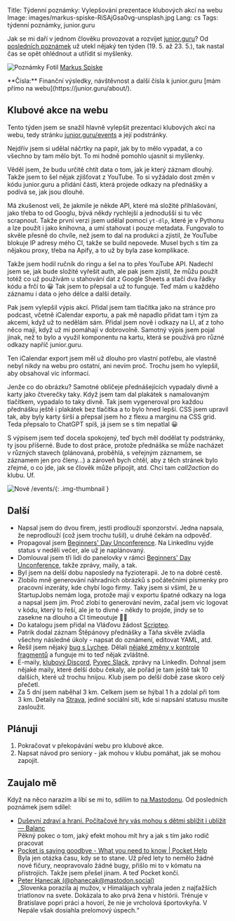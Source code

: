 Title: Týdenní poznámky: Vylepšování prezentace klubových akcí na webu
Image: images/markus-spiske-RiSAjGsa0vg-unsplash.jpg
Lang: cs
Tags: týdenní poznámky, junior.guru

Jak se mi daří v jednom člověku provozovat a rozvíjet [junior.guru](https://junior.guru/)?
Od [posledních poznámek]({filename}2025-05-19_tydenni-poznamky-svatky-na-morave-prevazne-s-apify.md) už utekl nějaký ten týden (19. 5. až 23. 5.), tak nastal čas se opět ohlédnout a utřídit si myšlenky.

![Poznámky]({static}/images/markus-spiske-RiSAjGsa0vg-unsplash.jpg)
Fotil [Markus Spiske](https://unsplash.com/@markusspiske)

<div class="alert alert-warning" role="alert" markdown="1">
**Čísla:** Finanční výsledky, návštěvnost a další čísla k junior.guru [mám přímo na webu](https://junior.guru/about/).
</div>

## Klubové akce na webu

Tento týden jsem se snažil hlavně vylepšit prezentaci klubových akcí na webu, tedy stránku [junior.guru/events](https://junior.guru/events/) a její podstránky.

Nejdřív jsem si udělal náčrtky na papír, jak by to mělo vypadat, a co všechno by tam mělo být. To mi hodně pomohlo ujasnit si myšlenky.

Věděl jsem, že budu určitě chtít data o tom, jak je který záznam dlouhý. Takže jsem to šel nějak zjišťovat z YouTube. To si vyžádalo dost změn v kódu junior.guru a přidání části, která projede odkazy na přednášky a podívá se, jak jsou dlouhé.

Má zkušenost velí, že jakmile je někde API, které má složité přihlašování, jako třeba to od Googlu, bývá někdy rychlejší a jednodušší si tu věc scrapnout. Takže první verzi jsem udělal pomocí `yt-dlp`, které je v Pythonu a lze použít i jako knihovna, a umí stahovat i pouze metadata. Fungovalo to skvěle přesně do chvíle, než jsem to dal na produkci a zjistil, že YouTube blokuje IP adresy mého CI, takže se build nepovede. Musel bych s tím za nějakou proxy, třeba na Apify, a to už by byla zase komplikace.

Takže jsem hodil ručník do ringu a šel na to přes YouTube API. Nadechl jsem se, jak bude složité vyřešit auth, ale pak jsem zjistil, že můžu použít totéž co už používám u stahování dat z Google Sheets a stačí dva řádky kódu a frčí to 😀 Tak jsem to přepsal a už to funguje. Teď mám u každého záznamu i data o jeho délce a další detaily.

Pak jsem vylepšil výpis akcí. Přidal jsem tam tlačítka jako na stránce pro podcast, včetně iCalendar exportu, a pak mě napadlo přidat tam i tým za akcemi, když už to nedělám sám. Přidal jsem nově i odkazy na LI, ať z toho něco mají, když už mi pomáhají v dobrovolně. Samotný výpis jsem pojal jinak, než to bylo a využil komponentu na kartu, která se používá pro různé odkazy napříč junior.guru.

Ten iCalendar export jsem měl už dlouho pro vlastní potřebu, ale vlastně nebyl nikdy na webu pro ostatní, ani nevím proč. Trochu jsem ho vylepšil, aby obsahoval víc informací.

Jenže co do obrázku? Samotné obličeje přednášejících vypadaly divně a karty jako čtverečky taky. Když jsem tam dal plakátek s namalovaným tlačítkem, vypadalo to taky divně. Tak jsem vygeneroval pro každou přednášku ještě i plakátek bez tlačítka a to bylo hned lepší. CSS jsem upravil tak, aby byly karty širší a přepsal jsem ho z flexu a marginu na CSS grid. Teda přepsalo to ChatGPT spíš, já jsem se s tím nepatlal 😀

S výpisem jsem teď docela spokojený, teď bych měl dodělat ty podstránky, ty jsou příšerné. Bude to dost práce, protože přednáška se může nacházet v různých stavech (plánovaná, proběhlá, s veřejným záznamem, se záznamem jen pro členy…) a zároveň bych chtěl, aby z těch stránek bylo zřejmé, o co jde, jak se člověk může připojit, atd. Chci tam _call2action_ do klubu. Uf.

![Nové /events/]({static}/images/screenshot-2025-05-23-at-20-00-48-online-akce-pro-zacatecniky-v-programovani.png){: .img-thumbnail }

## Další

-   Napsal jsem do dvou firem, jestli prodlouží sponzorství. Jedna napsala, že neprodlouží (což jsem trochu tušil), u druhé čekám na odpověď.
-   Propagoval jsem [Beginners' Day Unconference](https://mastodonczech.cz/@honzajavorek/114558198633271824). Na LinkedInu vyjde status v neděli večer, ale už je naplánovaný.
-   Domlouval jsem tři lidi do panelovky v rámci [Beginners' Day Unconference](https://mastodonczech.cz/@honzajavorek/114558198633271824), takže zprávy, maily, a tak.
-   Byl jsem na delší dobu naposledy na fyzioterapii. Je to na dobré cestě.
-   Zlobilo mně generování náhradních obrázků s počátečními písmenky pro pracovní inzeráty, kde chybí logo firmy. Taky jsem si všiml, že u StartupJobs nemám loga, protože mají v exportu špatné odkazy na loga a napsal jsem jim. Proč zlobí to generování nevím, začal jsem víc logovat v kódu, který to řeší, ale je to divné - někdy to projde, jindy se to zasekne na dlouho a CI timeoutuje 🤷‍♂️
-   Do katalogu jsem přidal na Vláďovu žádost [Scripteo](https://junior.guru/courses/scripteo/).
-   Patrik dodal záznam Štěpánovy přednášky a Táňa skvěle zvládla všechny následné úkoly - napsat do oznámení, editovat YAML, atd.
-   Řešil jsem nějaký [bug s Lychee](https://github.com/lycheeverse/lychee/issues/1709). Dělali [nějaké změny v kontrole fragmentů](https://github.com/lycheeverse/lychee/pull/1675) a funguje mi to teď nějak zvláštně.
-   E-maily, [klubový Discord](https://junior.guru/club/), [Pyvec Slack](https://docs.pyvec.org/operations/support.html#sit-kontaktu), zprávy na LinkedIn. Dohnal jsem nějaké maily, které delší dobu čekaly, ale pořád je tam ještě tak 10 dalších, které už trochu hnijou. Klub jsem po delší době zase skoro celý přečetl.
-   Za 5 dní jsem naběhal 3 km. Celkem jsem se hýbal 1 h a zdolal při tom 3 km.
    Detaily na [Strava](https://www.strava.com/athletes/31242569), jediné sociální síti, kde si napsání statusu musíte zasloužit.

## Plánuji

1.  Pokračovat v překopávání webu pro klubové akce.
2.  Napsat návod pro seniory - jak mohou v klubu pomáhat, jak se mohou zapojit.

## Zaujalo mě

Když na něco narazím a líbí se mi to, sdílím to [na Mastodonu](https://mastodonczech.cz/@honzajavorek).
Od posledních poznámek jsem sdílel:

- [Duševní zdraví a hraní. Počítačové hry vás mohou s dětmi sblížit i ublížit — Balanc](https://www.mujrozhlas.cz/rapi/view/episode/e1e9a8c1-9775-32fc-957d-d61efa8c174c)<br>Pěkný pokec o tom, jaký efekt mohou mít hry a jak s tím jako rodič pracovat
- [Pocket is saying goodbye - What you need to know | Pocket Help](https://support.mozilla.org/en-US/kb/future-of-pocket)<br>Byla jen otázka času, kdy se to stane. Už před lety to nemělo žádné nové fičury, neopravovalo žádné bugy, přišlo mi to v kómatu na přístrojích. Takže jsem přešel jinam. A teď Pocket končí.
- [Peter Hanecak (@phanecak@mastodon.social)](https://mastodon.social/@phanecak/114552785464573897)<br>„Slovenka porazila aj mužov, v Himalájach vyhrala jeden z najťažších triatlonov na svete. Dokázala to ako prvá žena v histórii. Trénuje v Bratislave popri práci a hovorí, že nie je vrcholová športovkyňa. V Nepále však dosiahla prelomový úspech.“
